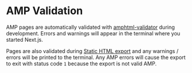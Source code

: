 # AMP Validation

AMP pages are automatically validated with [amphtml-validator](https://www.npmjs.com/package/amphtml-validator) during development. Errors and warnings will appear in the terminal where you started Next.js.

Pages are also validated during [Static HTML export](/docs/advanced-features/static-html-export.md) and any warnings / errors will be printed to the terminal. Any AMP errors will cause the export to exit with status code `1` because the export is not valid AMP.
